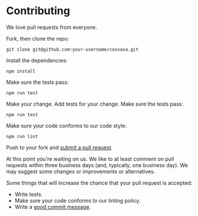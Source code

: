 # Contributing

We love pull requests from everyone. 

Fork, then clone the repo:

    git clone git@github.com:your-username/cassava.git

Install the dependencies:

    npm install

Make sure the tests pass:

    npm run test

Make your change. Add tests for your change. Make sure the tests pass:

    npm run test
    
Make sure your code conforms to our code style:

    npm run lint

Push to your fork and [submit a pull request][pr].

[pr]: https://github.com/pushplay/cassava/compare/

At this point you're waiting on us. We like to at least comment on pull requests
within three business days (and, typically, one business day). We may suggest
some changes or improvements or alternatives.

Some things that will increase the chance that your pull request is accepted:

* Write tests.
* Make sure your code conforms to our linting policy.
* Write a [good commit message][commit].

[commit]: http://tbaggery.com/2008/04/19/a-note-about-git-commit-messages.html
